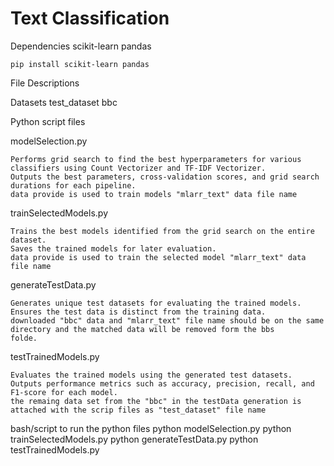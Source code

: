 # Text Classification
Dependencies
	scikit-learn
	pandas
	
	pip install scikit-learn pandas
File Descriptions

Datasets
test_dataset
bbc

Python script files

modelSelection.py

	Performs grid search to find the best hyperparameters for various classifiers using Count Vectorizer and TF-IDF Vectorizer.
	Outputs the best parameters, cross-validation scores, and grid search durations for each pipeline.
	data provide is used to train models "mlarr_text" data file name
trainSelectedModels.py

	Trains the best models identified from the grid search on the entire dataset.
	Saves the trained models for later evaluation.
	data provide is used to train the selected model "mlarr_text" data file name
generateTestData.py

	Generates unique test datasets for evaluating the trained models.
	Ensures the test data is distinct from the training data.
	downloaded "bbc" data and "mlarr_text" file name should be on the same directory and the matched data will be removed form the bbs
	folde.
	
testTrainedModels.py

	Evaluates the trained models using the generated test datasets.
	Outputs performance metrics such as accuracy, precision, recall, and F1-score for each model.
	the remaing data set from the "bbc" in the testData generation is attached with the scrip files as "test_dataset" file name
	
bash/script to run the python files	
python modelSelection.py
python trainSelectedModels.py
python generateTestData.py
python testTrainedModels.py
